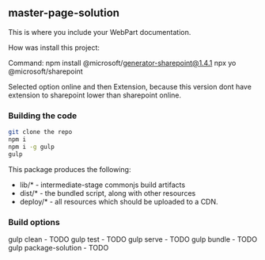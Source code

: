 ## master-page-solution

This is where you include your WebPart documentation.

How was install this project:


Command: 
npm install @microsoft/generator-sharepoint@1.4.1
npx yo @microsoft/sharepoint

Selected option online and then Extension, because this version dont have extension to sharepoint lower than sharepoint online.


### Building the code

```bash
git clone the repo
npm i
npm i -g gulp
gulp
```

This package produces the following:

* lib/* - intermediate-stage commonjs build artifacts
* dist/* - the bundled script, along with other resources
* deploy/* - all resources which should be uploaded to a CDN.

### Build options

gulp clean - TODO
gulp test - TODO
gulp serve - TODO
gulp bundle - TODO
gulp package-solution - TODO

